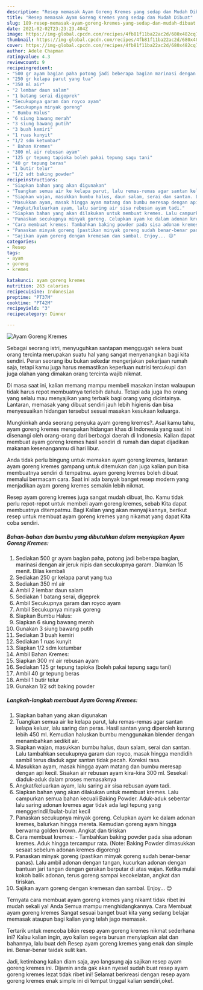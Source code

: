 ```yaml
---
description: "Resep memasak Ayam Goreng Kremes yang sedap dan Mudah Dibuat"
title: "Resep memasak Ayam Goreng Kremes yang sedap dan Mudah Dibuat"
slug: 189-resep-memasak-ayam-goreng-kremes-yang-sedap-dan-mudah-dibuat
date: 2021-02-02T23:23:23.404Z
image: https://img-global.cpcdn.com/recipes/4fb81f11ba22ac2d/680x482cq70/ayam-goreng-kremes-foto-resep-utama.jpg
thumbnail: https://img-global.cpcdn.com/recipes/4fb81f11ba22ac2d/680x482cq70/ayam-goreng-kremes-foto-resep-utama.jpg
cover: https://img-global.cpcdn.com/recipes/4fb81f11ba22ac2d/680x482cq70/ayam-goreng-kremes-foto-resep-utama.jpg
author: Adele Chapman
ratingvalue: 4.3
reviewcount: 9
recipeingredient:
- "500 gr ayam bagian paha potong jadi beberapa bagian marinasi dengan air jeruk nipis dan secukupnya garam Diamkan 15 menit Bilas kembali"
- "250 gr kelapa parut yang tua"
- "350 ml air"
- "2 lembar daun salam"
- "1 batang serai digeprek"
- "Secukupnya garam dan royco ayam"
- "Secukupnya minyak goreng"
- " Bumbu Halus"
- "6 siung bawang merah"
- "3 siung bawang putih"
- "3 buah kemiri"
- "1 ruas kunyit"
- "1/2 sdm ketumbar"
- " Bahan Kremes"
- "300 ml air rebusan ayam"
- "125 gr tepung tapioka boleh pakai tepung sagu tani"
- "40 gr tepung beras"
- "1 butir telur"
- "1/2 sdt baking powder"
recipeinstructions:
- "Siapkan bahan yang akan digunakan"
- "Tuangkan semua air ke kelapa parut, lalu remas-remas agar santan kelapa keluar, lalu saring dan peras. Hasil santan yang diperoleh kurang lebih 450 ml. Kemudian haluskan bumbu menggunakan blender dengan menambahkan sedikit air."
- "Siapkan wajan, masukkan bumbu halus, daun salam, serai dan santan. Lalu tambahkan secukupnya garam dan royco, masak hingga mendidih sambil terus diaduk agar santan tidak pecah. Koreksi rasa."
- "Masukkan ayam, masak hingga ayam matang dan bumbu meresap dengan api kecil. Sisakan air rebusan ayam kira-kira 300 ml. Sesekali diaduk-aduk dalam proses memasaknya"
- "Angkat/keluarkan ayam, lalu saring air sisa rebusan ayam tadi."
- "Siapkan bahan yang akan dilakukan untuk membuat kremes. Lalu campurkan semua bahan kecuali Baking Powder. Aduk-aduk sebentar lalu saring adonan kremes agar tidak ada lagi tepung yang menggerindil/bulat-bulat kecil"
- "Panaskan secukupnya minyak goreng. Celupkan ayam ke dalam adonan kremes, balurkan hingga mereta. Kemudian goreng ayam hingga berwarna golden brown. Angkat dan tiriskan"
- "Cara membuat kremes: Tambahkan baking powder pada sisa adonan kremes. Aduk hingga tercampur rata. (Note: Baking Powder dimasukkan sesaat sebelum adonan kremes digoreng)"
- "Panaskan minyak goreng (pastikan minyak goreng sudah benar-benar panas). Lalu ambil adonan dengan tangan, kucurkan adonan dengan bantuan jari tangan dengan gerakan berputar di atas wajan. Ketika mulai kokoh balik adonan, terus goreng sampai kecokelatan, angkat dan tiriskan."
- "Sajikan ayam goreng dengan kremesan dan sambal. Enjoy... 😊"
categories:
- Resep
tags:
- ayam
- goreng
- kremes

katakunci: ayam goreng kremes 
nutrition: 263 calories
recipecuisine: Indonesian
preptime: "PT37M"
cooktime: "PT42M"
recipeyield: "3"
recipecategory: Dinner

---
```



![Ayam Goreng Kremes](https://img-global.cpcdn.com/recipes/4fb81f11ba22ac2d/680x482cq70/ayam-goreng-kremes-foto-resep-utama.jpg)

Sebagai seorang istri, menyuguhkan santapan menggugah selera buat orang tercinta merupakan suatu hal yang sangat menyenangkan bagi kita sendiri. Peran seorang ibu bukan sekedar mengerjakan pekerjaan rumah saja, tetapi kamu juga harus memastikan keperluan nutrisi tercukupi dan juga olahan yang dimakan orang tercinta wajib nikmat.

Di masa  saat ini, kalian memang mampu membeli masakan instan walaupun tidak harus repot membuatnya terlebih dahulu. Tetapi ada juga lho orang yang selalu mau menyajikan yang terbaik bagi orang yang dicintainya. Lantaran, memasak yang dibuat sendiri jauh lebih higienis dan bisa menyesuaikan hidangan tersebut sesuai masakan kesukaan keluarga. 



Mungkinkah anda seorang penyuka ayam goreng kremes?. Asal kamu tahu, ayam goreng kremes merupakan hidangan khas di Indonesia yang saat ini disenangi oleh orang-orang dari berbagai daerah di Indonesia. Kalian dapat membuat ayam goreng kremes hasil sendiri di rumah dan dapat dijadikan makanan kesenanganmu di hari libur.

Anda tidak perlu bingung untuk memakan ayam goreng kremes, lantaran ayam goreng kremes gampang untuk ditemukan dan juga kalian pun bisa membuatnya sendiri di tempatmu. ayam goreng kremes boleh dibuat memalui bermacam cara. Saat ini ada banyak banget resep modern yang menjadikan ayam goreng kremes semakin lebih nikmat.

Resep ayam goreng kremes juga sangat mudah dibuat, lho. Kamu tidak perlu repot-repot untuk membeli ayam goreng kremes, sebab Kita dapat membuatnya ditempatmu. Bagi Kalian yang akan menyajikannya, berikut resep untuk membuat ayam goreng kremes yang nikamat yang dapat Kita coba sendiri.

<!--inarticleads1-->

##### Bahan-bahan dan bumbu yang dibutuhkan dalam menyiapkan Ayam Goreng Kremes:

1. Sediakan 500 gr ayam bagian paha, potong jadi beberapa bagian, marinasi dengan air jeruk nipis dan secukupnya garam. Diamkan 15 menit. Bilas kembali
1. Sediakan 250 gr kelapa parut yang tua
1. Sediakan 350 ml air
1. Ambil 2 lembar daun salam
1. Sediakan 1 batang serai, digeprek
1. Ambil Secukupnya garam dan royco ayam
1. Ambil Secukupnya minyak goreng
1. Siapkan  Bumbu Halus:
1. Siapkan 6 siung bawang merah
1. Gunakan 3 siung bawang putih
1. Sediakan 3 buah kemiri
1. Sediakan 1 ruas kunyit
1. Siapkan 1/2 sdm ketumbar
1. Ambil  Bahan Kremes:
1. Siapkan 300 ml air rebusan ayam
1. Sediakan 125 gr tepung tapioka (boleh pakai tepung sagu tani)
1. Ambil 40 gr tepung beras
1. Ambil 1 butir telur
1. Gunakan 1/2 sdt baking powder




<!--inarticleads2-->

##### Langkah-langkah membuat Ayam Goreng Kremes:

1. Siapkan bahan yang akan digunakan
1. Tuangkan semua air ke kelapa parut, lalu remas-remas agar santan kelapa keluar, lalu saring dan peras. Hasil santan yang diperoleh kurang lebih 450 ml. Kemudian haluskan bumbu menggunakan blender dengan menambahkan sedikit air.
1. Siapkan wajan, masukkan bumbu halus, daun salam, serai dan santan. Lalu tambahkan secukupnya garam dan royco, masak hingga mendidih sambil terus diaduk agar santan tidak pecah. Koreksi rasa.
1. Masukkan ayam, masak hingga ayam matang dan bumbu meresap dengan api kecil. Sisakan air rebusan ayam kira-kira 300 ml. Sesekali diaduk-aduk dalam proses memasaknya
1. Angkat/keluarkan ayam, lalu saring air sisa rebusan ayam tadi.
1. Siapkan bahan yang akan dilakukan untuk membuat kremes. Lalu campurkan semua bahan kecuali Baking Powder. Aduk-aduk sebentar lalu saring adonan kremes agar tidak ada lagi tepung yang menggerindil/bulat-bulat kecil
1. Panaskan secukupnya minyak goreng. Celupkan ayam ke dalam adonan kremes, balurkan hingga mereta. Kemudian goreng ayam hingga berwarna golden brown. Angkat dan tiriskan
1. Cara membuat kremes: - Tambahkan baking powder pada sisa adonan kremes. Aduk hingga tercampur rata. (Note: Baking Powder dimasukkan sesaat sebelum adonan kremes digoreng)
1. Panaskan minyak goreng (pastikan minyak goreng sudah benar-benar panas). Lalu ambil adonan dengan tangan, kucurkan adonan dengan bantuan jari tangan dengan gerakan berputar di atas wajan. Ketika mulai kokoh balik adonan, terus goreng sampai kecokelatan, angkat dan tiriskan.
1. Sajikan ayam goreng dengan kremesan dan sambal. Enjoy... 😊




Ternyata cara membuat ayam goreng kremes yang nikamt tidak ribet ini mudah sekali ya! Anda Semua mampu menghidangkannya. Cara Membuat ayam goreng kremes Sangat sesuai banget buat kita yang sedang belajar memasak ataupun bagi kalian yang telah jago memasak.

Tertarik untuk mencoba bikin resep ayam goreng kremes nikmat sederhana ini? Kalau kalian ingin, ayo kalian segera buruan menyiapkan alat dan bahannya, lalu buat deh Resep ayam goreng kremes yang enak dan simple ini. Benar-benar taidak sulit kan. 

Jadi, ketimbang kalian diam saja, ayo langsung aja sajikan resep ayam goreng kremes ini. Dijamin anda gak akan nyesel sudah buat resep ayam goreng kremes lezat tidak ribet ini! Selamat berkreasi dengan resep ayam goreng kremes enak simple ini di tempat tinggal kalian sendiri,oke!.


